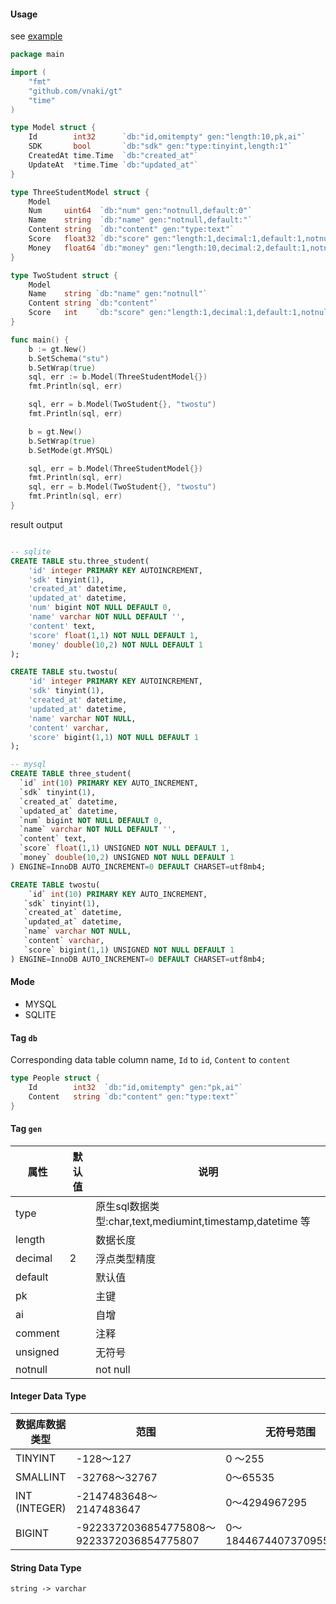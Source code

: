 #### Usage

see [example](https://github.com/Vnaki/gt/tree/master/example)

```go 
package main

import (
	"fmt"
	"github.com/vnaki/gt"
	"time"
)

type Model struct {
	Id        int32      `db:"id,omitempty" gen:"length:10,pk,ai"`
	SDK       bool       `db:"sdk" gen:"type:tinyint,length:1"`
	CreatedAt time.Time  `db:"created_at"`
	UpdateAt  *time.Time `db:"updated_at"`
}

type ThreeStudentModel struct {
	Model
	Num     uint64  `db:"num" gen:"notnull,default:0"`
	Name    string  `db:"name" gen:"notnull,default:"`
	Content string  `db:"content" gen:"type:text"`
	Score   float32 `db:"score" gen:"length:1,decimal:1,default:1,notnull,unsigned"`
	Money   float64 `db:"money" gen:"length:10,decimal:2,default:1,notnull,unsigned"`
}

type TwoStudent struct {
	Model
	Name    string `db:"name" gen:"notnull"`
	Content string `db:"content"`
	Score   int    `db:"score" gen:"length:1,decimal:1,default:1,notnull,unsigned"`
}

func main() {
	b := gt.New()
	b.SetSchema("stu")
	b.SetWrap(true)
	sql, err := b.Model(ThreeStudentModel{})
	fmt.Println(sql, err)

	sql, err = b.Model(TwoStudent{}, "twostu")
	fmt.Println(sql, err)

	b = gt.New()
	b.SetWrap(true)
	b.SetMode(gt.MYSQL)

	sql, err = b.Model(ThreeStudentModel{})
	fmt.Println(sql, err)
	sql, err = b.Model(TwoStudent{}, "twostu")
	fmt.Println(sql, err)
}

```

result output

```sql

-- sqlite
CREATE TABLE stu.three_student(
    'id' integer PRIMARY KEY AUTOINCREMENT,
    'sdk' tinyint(1),
    'created_at' datetime,
    'updated_at' datetime,
    'num' bigint NOT NULL DEFAULT 0,
    'name' varchar NOT NULL DEFAULT '',
    'content' text,
    'score' float(1,1) NOT NULL DEFAULT 1,
    'money' double(10,2) NOT NULL DEFAULT 1
);

CREATE TABLE stu.twostu(
    'id' integer PRIMARY KEY AUTOINCREMENT,
    'sdk' tinyint(1),
    'created_at' datetime,
    'updated_at' datetime,
    'name' varchar NOT NULL,
    'content' varchar,
    'score' bigint(1,1) NOT NULL DEFAULT 1
);

-- mysql
CREATE TABLE three_student(
  `id` int(10) PRIMARY KEY AUTO_INCREMENT,
  `sdk` tinyint(1),
  `created_at` datetime,
  `updated_at` datetime,
  `num` bigint NOT NULL DEFAULT 0,
  `name` varchar NOT NULL DEFAULT '',
  `content` text,
  `score` float(1,1) UNSIGNED NOT NULL DEFAULT 1,
  `money` double(10,2) UNSIGNED NOT NULL DEFAULT 1
) ENGINE=InnoDB AUTO_INCREMENT=0 DEFAULT CHARSET=utf8mb4;

CREATE TABLE twostu(
    `id` int(10) PRIMARY KEY AUTO_INCREMENT,
   `sdk` tinyint(1),
   `created_at` datetime,
   `updated_at` datetime,
   `name` varchar NOT NULL,
   `content` varchar,
   `score` bigint(1,1) UNSIGNED NOT NULL DEFAULT 1
) ENGINE=InnoDB AUTO_INCREMENT=0 DEFAULT CHARSET=utf8mb4;
```
#### Mode 

- MYSQL
- SQLITE

#### Tag `db`

Corresponding data table column name, `Id` to `id`, `Content` to `content` 

```go 
type People struct {
    Id        int32  `db:"id,omitempty" gen:"pk,ai"`
    Content   string `db:"content" gen:"type:text"`
}


```

#### Tag `gen`

| 属性 | 默认值 | 说明 |
| --- | --- | --- |
| type | | 原生sql数据类型:char,text,mediumint,timestamp,datetime 等 |
| length | | 数据长度 |
| decimal | 2 | 浮点类型精度 |
| default | | 默认值 |
| pk | | 主键 |
| ai | | 自增 |
| comment | | 注释 |
| unsigned | | 无符号 |
| notnull | | not null |

#### Integer Data Type

| 数据库数据类型 | 范围 | 无符号范围 | 数据类型 |
| --- | --- | --- | --- |
| TINYINT | -128〜127 | 0 〜255 | int8/uint8 |
| SMALLINT | -32768〜32767 | 0〜65535 | int16/uint16|
| INT (INTEGER) | -2147483648〜2147483647 | 0〜4294967295 | int32/uint32|
| BIGINT | -9223372036854775808〜9223372036854775807 | 0〜18446744073709551615 | int64 int / uint64 uint|

#### String Data Type

``` 
string -> varchar
```